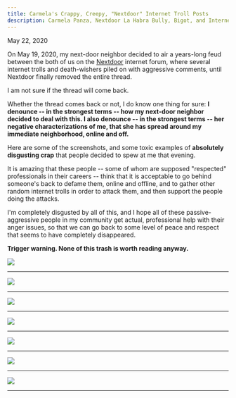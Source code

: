 ```yaml
---
title: Carmela's Crappy, Creepy, "Nextdoor" Internet Troll Posts
description: Carmela Panza, Nextdoor La Habra Bully, Bigot, and Internet Troll; Nextdoor Bullies; Jeniffer Porras, Old-Man Hating La Habra Internet Troll and Death-Wisher; Deandra Montiel, La Habra Passive-Aggressive Internet Troll
---
```


May 22, 2020

On May 19, 2020, my next-door neighbor decided to air a years-long feud between the both of us on the <a href="https://nextdoor.com/" target="_blank">Nextdoor</a> internet forum, where several internet trolls and death-wishers piled on with aggressive comments, until Nextdoor finally removed the entire thread. 

I am not sure if the thread will come back.

Whether the thread comes back or not, I do know one thing for sure: **I denounce -- in the strongest terms -- how my next-door neighbor decided to deal with this. I also denounce -- in the strongest terms -- her negative characterizations of me, that she has spread around my immediate neighborhood, online and off.**

Here are some of the screenshots, and some toxic examples of **absolutely disgusting crap** that people decided to spew at me that evening.

It is amazing that these people -- some of whom are supposed "respected" professionals in their careers -- think that it is acceptable to go behind someone's back to defame them, online and offline, and to gather other random internet trolls in order to attack them, and then support the people doing the attacks.

I'm completely disgusted by all of this, and I hope all of these passive-aggressive people in my community get actual, professional help with their anger issues, so that we can go back to some level of peace and respect that seems to have completely disappeared.

**Trigger warning. None of this trash is worth reading anyway.**

<img src="../assets/images/carmelas-nasty-post-clipped.jpg"/><br/>
<hr/>
<img src="../assets/images/jeniffer-porras-aggressive-nasty-ignorant-internet-troll-1.jpg"/>
<hr/>
<img src="../assets/images/deandra-montiel-passive-aggressive-internet-troll-1.jpg"/><br/>
<hr/>
<img src="../assets/images/carmela-blames-everyone-for-her-burglary.jpg"/><br/>
<hr/>
<img src="../assets/images/jeniffer-porras-disgusting-death-wishing-internet-bigot.jpg"/><br/>
<hr/>
<img src="../assets/images/jonathan-leon-judgmental-internet-commenter.jpg"/><br/>
<hr/>
<img src="../assets/images/carmela-panza-racist-nextdoor-troll.jpg"/><br/>
<hr/>

<!-- church-going -->


